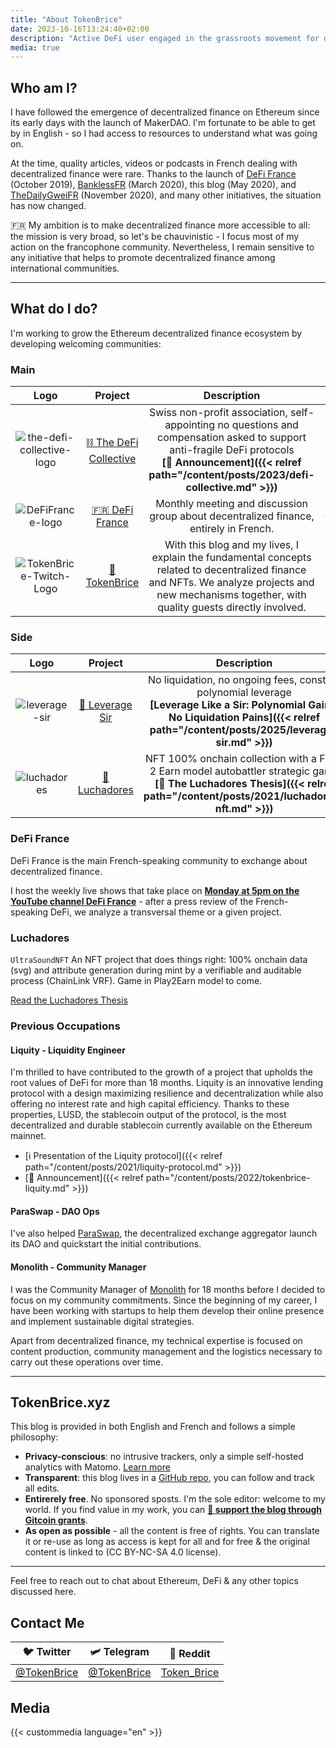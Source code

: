 ```yaml
---
title: "About TokenBrice"
date: 2023-10-16T13:24:40+02:00
description: "Active DeFi user engaged in the grassroots movement for decentralized finance, in France & across Europe."
media: true
---
```


## Who am I?

I have followed the emergence of decentralized finance on Ethereum since its early days with the launch of MakerDAO. I'm fortunate to be able to get by in English - so I had access to resources to understand what was going on.

At the time, quality articles, videos or podcasts in French dealing with decentralized finance were rare. Thanks to the launch of [DeFi France](https://discord.gg/3bWZcK2) (October 2019), [BanklessFR](https://banklessfr.substack.com/) (March 2020), this blog (May 2020), and [TheDailyGweiFR](https://thedailygweifr.substack.com/) (November 2020), and many other initiatives, the situation has now changed. 

🇫🇷 My ambition is to make decentralized finance more accessible to all: the mission is very broad, so let's be chauvinistic - I focus most of my action on the francophone community. Nevertheless, I remain sensitive to any initiative that helps to promote decentralized finance among international communities.

---

## What do I do?

I'm working to grow the Ethereum decentralized finance ecosystem by developing welcoming communities:

### Main

| Logo | Project | Description | Role |
| :---: | :---: | :---: | :---: |
| ![the-defi-collective-logo](/img/others/symbol_tdc_color.png) | [⛓️ The DeFi Collective](https://deficollective.org) | Swiss non-profit association, self-appointing no questions and compensation asked to support anti-fragile DeFi protocols <br> **[📢 Announcement]({{< relref path="/content/posts/2023/defi-collective.md" >}})** | Strategy |
| ![DeFiFrance-logo](/img/others/defifrance-logo.png) | [🇫🇷 DeFi France](https://docs.defi-france.org) | Monthly meeting and discussion group about decentralized finance, entirely in French. | Coordinator |
| ![TokenBrice-Twitch-Logo](/img/main/emblem-color-square-250.png) | [🌌 TokenBrice](https://twitch.tv/tokenbrice) | With this blog and my lives, I explain the fundamental concepts related to decentralized finance and NFTs. We analyze projects and new mechanisms together, with quality guests directly involved. | Main Host |

### Side

| Logo | Project | Description | Role |
| :---: | :---: | :---: | :---: |
| ![leverage-sir](/img/others/leverage-sir.jpg) | [🎩 Leverage Sir](https://www.sir.trading/) | No liquidation, no ongoing fees, constant polynomial leverage <br> **[Leverage Like a Sir: Polynomial Gains, No Liquidation Pains]({{< relref path="/content/posts/2025/leverage-sir.md" >}})** | DeFi & BD Advisory |
| ![luchadores](/img/others/luchadores.png) | [👊 Luchadores](https://luchadores.io) | NFT 100% onchain collection with a Fight 2 Earn model autobattler strategic game <br> **[🤼 The Luchadores Thesis]({{< relref path="/content/posts/2021/luchadores-nft.md" >}})** | Alpha whale & DeFi advisory |

### DeFi France

DeFi France is the main French-speaking community to exchange about decentralized finance. 

I host the weekly live shows that take place on **[Monday at 5pm on the YouTube channel DeFi France](https://www.youtube.com/c/defifrance)** - after a press review of the French-speaking DeFi, we analyze a transversal theme or a given project.

### Luchadores

`UltraSoundNFT`
An NFT project that does things right: 100% onchain data (svg) and attribute generation during mint by a verifiable and auditable process (ChainLink VRF). Game in Play2Earn model to come.

[Read the Luchadores Thesis](https://tokenbrice.xyz/luchadores-nft/)

### Previous Occupations

#### Liquity - Liquidity Engineer

I'm thrilled to have contributed to the growth of a project that upholds the root values of DeFi for more than 18 months. Liquity is an innovative lending protocol with a design maximizing resilience and decentralization while also offering no interest rate and high capital efficiency. Thanks to these properties, LUSD, the stablecoin output of the protocol, is the most decentralized and durable stablecoin currently available on the Ethereum mainnet.

- [ℹ️ Presentation of the Liquity protocol]({{< relref path="/content/posts/2021/liquity-protocol.md" >}})
- [📢 Announcement]({{< relref path="/content/posts/2022/tokenbrice-liquity.md" >}})

#### ParaSwap - DAO Ops

I've also helped [ParaSwap](https://paraswap.io), the decentralized exchange aggregator launch its DAO and quickstart the initial contributions.

#### Monolith - Community Manager

I was the Community Manager of [Monolith](https://monolith.xyz) for 18 months before I decided to focus on my community commitments. Since the beginning of my career, I have been working with startups to help them develop their online presence and implement sustainable digital strategies. 

Apart from decentralized finance, my technical expertise is focused on content production, community management and the logistics necessary to carry out these operations over time.

---

## TokenBrice.xyz

This blog is provided in both English and French and follows a simple philosophy:

- **Privacy-conscious**: no intrusive trackers, only a simple self-hosted analytics with Matomo. [Learn more](https://tokenbrice.xyz/posts/2020/hello-world/)
- **Transparent**: this blog lives in a [GitHub repo](github.com/tokenbrice/blog/), you can follow and track all edits.
- **Entirerely free**. No sponsored sposts. I'm the sole editor: welcome to my world. If you find value in my work, you can **[🤗 support the blog through Gitcoin grants](https://gitcoin.co/grants/811/tokenbrice-shining-light-on-ethereums-defi-en-fr)**.
- **As open as possible** - all the content is free of rights. You can translate it or re-use as long as access is kept for all and for free & the original content is linked to (CC BY-NC-SA 4.0 license).

---

Feel free to reach out to chat about Ethereum, DeFi & any other topics discussed here.

## Contact Me

| 🐦 Twitter | 🛩 Telegram | 👾 Reddit |
| :---: | :---: | :---: |
| [@TokenBrice](https://twitter.com/tokenbrice) | [@TokenBrice](https://t.me/tokenbrice) | [Token_Brice](https://www.reddit.com/user/Token_Brice) |

## Media

{{< custommedia language="en" >}}
